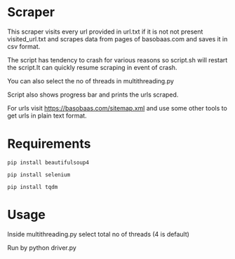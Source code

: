 # Scraper
This scraper visits every url provided in url.txt if it is not not present visited_url.txt and scrapes data from pages of basobaas.com and saves it in csv format.

The script has tendency to crash for various reasons so script.sh will restart the script.It can quickly resume scraping in event of crash.

You can also select the no of threads in multithreading.py

Script also shows progress bar and prints the urls scraped.

For urls visit https://basobaas.com/sitemap.xml and use some  other tools to get urls in plain text format. 

# Requirements
    pip install beautifulsoup4

    pip install selenium

    pip install tqdm


# Usage
Inside multithreading.py select total no of threads (4 is default)

Run by python driver.py

